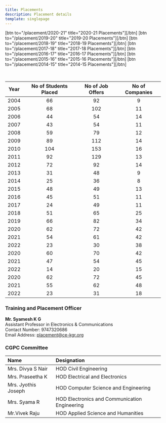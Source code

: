 ```yaml
---
title: Placements
description: Placement details
template: singlepage
---
```



[btn to="/placement/2020-21" title="2020-21 Placements"][/btn]
[btn to="/placement/2019-20" title="2019-20 Placements"][/btn]
[btn to="/placement/2018-19" title="2018-19 Placements"][/btn]
[btn to="/placement/2017-18" title="2017-18 Placements"][/btn]
[btn to="/placement/2016-17" title="2016-17 Placements"][/btn]
[btn to="/placement/2015-16" title="2015-16 Placements"][/btn]
[btn to="/placement/2014-15" title="2014-15 Placements"][/btn]


<br>

| Year | No of Students Placed | No of Job Offers | No of Companies |
|:----:|:---------------------:|:----------------:|:---------------:|
| 2004 | 66 | 92 | 9 |
| 2005 | 68 | 102 | 11 |
| 2006 | 44 | 54 | 14 |
| 2007 | 43 | 54 | 11 |
| 2008 | 59 | 79 | 12 |
| 2009 | 89 | 112 | 14 |
| 2010 | 104 | 153 | 16 |
| 2011 | 92 | 129 | 13 |
| 2012 | 72 | 92 | 14 |
| 2013 | 31 | 48 | 9 |
| 2014 | 25 | 36 | 8 |
| 2015 | 48 | 49 | 13 |
| 2016 | 45 | 51 | 11 |
| 2017 | 24 | 49 | 11 |
| 2018 | 51 | 65 | 25 |
| 2019 | 66 | 82 | 34 |
| 2020 | 62 | 72 | 42 |
| 2021 | 54 | 61 | 42 |
| 2022 | 23 | 30 | 38 |
| 2020 | 60 | 70 | 42 |
| 2021 | 47 | 54 | 45 |
| 2022 | 14 | 20 | 15 |
| 2020 | 62 | 72 | 45 |
| 2021 | 55 | 62 | 48 |
| 2022 | 23 | 31 | 18 |

### Training and Placement Officer
**Mr. Syamesh K G**
<br>
Assistant Professor in Electronics & Communications
<br>
Contact Number: 9747320686
<br>
Email Address: placement@ce-kgr.org

### CGPC Committee
| Name 	| Designation 	|
|:--------------------	|:------------------------------------------------------------------------------------	|
| Mrs. Divya S Nair 	| HOD Civil Engineering 	|
| Mrs. Praseetha K 	| HOD Electrical and Electronics 	|
| Mrs. Jyothis Joseph 	| HOD Computer Science and Engineering 	|
| Mrs. Syama R 	| HOD Electronics and Communication Engineering 	|
| Mr.Vivek Raju 	| HOD Applied Science and Humanities 	|
